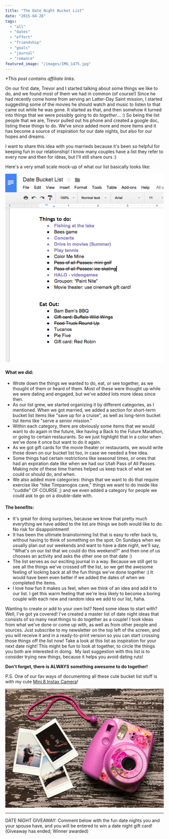 ```yaml
---
title: "The Date Night Bucket List"
date: "2015-04-26"
tags:
  - "all"
  - "dates"
  - "effort"
  - "friendship"
  - "goals"
  - "journal"
  - "romance"
featured_image: "/images/IMG_1475.jpg"
---
```


_\*This post contains affiliate links._

On our first date, Trevor and I started talking about some things we like to do, and we found most of them we had in common (of course!) Since he had recently come home from serving an Latter-Day Saint mission, I started suggesting some of the movies he should watch and music to listen to that came out while he was gone. It started as that, and then somehow it turned into things that we were possibly going to do _together_... :) So being the list people that we are, Trevor pulled out his phone and created a google doc, listing these things to do. We've since added more and more items and it has become a source of inspiration for our date nights, but also for our hopes and dreams.

I want to share this idea with you marrieds because it's been so helpful for keeping fun in our relationship! I know many couples have a list they refer to every now and then for ideas, but I'll still share ours :)

Here's a very small scale mock-up of what our list basically looks like:

[![Date night list, bucket list, couples bucket list, newlywed bucket list, things to do as a couple, date night ideas, a million date night ideas, 100 date night ideas, 100 great date night ideas 100+date night ideas](/images/correct-screenshot-list.png)](http://freshlymarried.com/wp-content/uploads/2015/04/correct-screenshot-list.png)

#### What we did:

- Wrote down the things we wanted to do, eat, or see together, as we thought of them or heard of them. Most of these were thought up while we were dating and engaged, but we've added lots more ideas since then.
- As our list grew, we started organizing it by different categories, as I mentioned. When we got married, we added a section for short-term bucket list items like "save up for a cruise", as well as long-term bucket list items like "serve a senior mission."
- Within each category, there are obviously some items that we would want to do again in the future, like having a Back to the Future Marathon, or going to certain restaurants. So we just highlight that in a color when we've done it once but want to do it again.
- As we got gift cards for the movie theater or restaurants, we would write those down on our bucket list too, in case we needed a free idea.
- Some things had certain restrictions like seasonal times, or ones that had an expiration date like when we had our Utah Pass of All Passes. Making note of these time frames helped us keep track of what we could or should do, and when.
- We also added more categories: things that we want to do that require exercise like "hike Timpanogos cave," things we want to do inside like "cuddle" OF COURSE ;) and we even added a category for people we could ask to go on a double-date with.

#### The benefits:

- It's great for doing surprises, because we know that pretty much everything we have added to the list are things we both would like to do. No risk for disappointment!
- It has been the ultimate brainstorming list that is easy to refer back to, without having to think of something on the spot. On Sundays when we usually plan out our weekends and want to have a date night, we'll say, "What's on our list that we could do this weekend?" and then one of us chooses an activity and asks the other one on that date :)
- The list serves as our exciting journal in a way. Because we still get to see all the things we've crossed off the list, so we get the awesome feeling of looking back at all the fun things we've done together :) It would have been even better if we added the dates of when we completed the items.
- I love how fun it makes us feel, when we think of an idea and add it to our list. I get this warm feeling that we're less likely to become a boring couple with each new and random idea we add to our list, haha.

Wanting to create or add to your own list? Need some ideas to start with? Well, I've got ya covered! I've created a master list of date night ideas that consists of so many neat things to do together as a couple! I took ideas from what we've done or come up with, as well as from other people and sources. Just subscribe to my newsletter on the top left of the screen, and you will receive it and in a ready-to-print version so you can start crossing those things off the list now! Take a look at this list as inspiration for your next date night! This might be fun to look at together, to circle the things you both are interested in doing.  My last suggestion with this list is to consider trying new things, because it helps you avoid dating ruts!

**Don't forget, there is ALWAYS something awesome to do together!**

P.S. One of our fav ways of documenting all these cute bucket list stuff is with my cute [Mini 8 Instax Camera](https://amzn.to/2JetcOV)!

![](/images/IMG_2346.jpg)

* * *

DATE NIGHT GIVEAWAY: Comment below with the fun date nights you and your spouse have, and you will be entered to win a date night gift card! (Giveaway has ended; Winner awarded)
